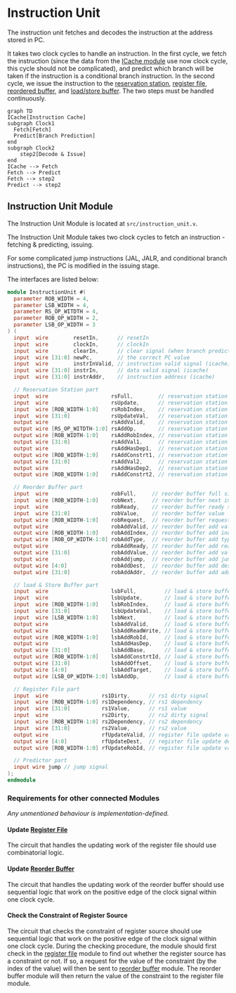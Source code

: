 # Instruction Unit

The instruction unit fetches and decodes the instruction at the address stored
in PC.

It takes two clock cycles to handle an instruction. In the first cycle, we
fetch the instruction (since the data from the
[ICache module](cache.md#instruction-cache) use now clock cycle, this cycle
should not be complicated), and predict which branch will be taken if the
instruction is a conditional branch instruction. In the second cycle, we
issue the instruction to the [reservation station](reservation_station.md),
[register file](register_file.md), [reordered buffer](reorder_buffer.md), and
[load/store buffer](load_store_buffer.md). The two steps must be handled
continuously.

```mermaid
graph TD
ICache[Instruction Cache]
subgraph Clock1
  Fetch[Fetch]
  Predict[Branch Prediction]
end
subgraph Clock2
    step2[Decode & Issue]
end
ICache --> Fetch
Fetch --> Predict
Fetch --> step2
Predict --> step2
```

## Instruction Unit Module

The Instruction Unit Module is located at `src/instruction_unit.v`.

The Instruction Unit Module takes two clock cycles to fetch an
instruction - fetching & predicting, issuing.

For some complicated jump instructions (JAL, JALR, and conditional branch
instructions), the PC is modified in the issuing stage.

The interfaces are listed below:

```verilog
module InstructionUnit #(
  parameter ROB_WIDTH = 4,
  parameter LSB_WIDTH = 4,
  parameter RS_OP_WITDTH = 4,
  parameter ROB_OP_WIDTH = 2,
  parameter LSB_OP_WIDTH = 3
) (
  input  wire        resetIn,      // resetIn
  input  wire        clockIn,      // clockIn
  input  wire        clearIn,      // clear signal (when branch prediction is wrong)
  input  wire [31:0] newPc,        // the correct PC value
  input  wire        instrInValid, // instruction valid signal (icache)
  input  wire [31:0] instrIn,      // data valid signal (icache)
  input  wire [31:0] instrAddr,    // instruction address (icache)

  // Reservation Station part
  input  wire                    rsFull,        // reservation station full signal
  input  wire                    rsUpdate,      // reservation station update signal
  input  wire [ROB_WIDTH-1:0]    rsRobIndex,    // reservation station rob index
  input  wire [31:0]             rsUpdateVal,   // reservation station value
  output wire                    rsAddValid,    // reservation station add valid signal
  output wire [RS_OP_WITDTH-1:0] rsAddOp,       // reservation station add op
  output wire [ROB_WIDTH-1:0]    rsAddRobIndex, // reservation station add rob index
  output wire [31:0]             rsAddVal1,     // reservation station add value1
  output wire                    rsAddHasDep1,  // reservation station add value1 dependency
  output wire [ROB_WIDTH-1:0]    rsAddConstrt1, // reservation station add value1 constraint
  output wire [31:0]             rsAddVal2,     // reservation station add value2
  output wire                    rsAddHasDep2,  // reservation station add value2 dependency
  output wire [ROB_WIDTH-1:0]    rsAddConstrt2, // reservation station add value2 constraint

  // Reorder Buffer part
  input  wire                    robFull,     // reorder buffer full signal
  input  wire [ROB_WIDTH-1:0]    robNext,     // reorder buffer next index
  input  wire                    robReady,    // reorder buffer ready signal
  input  wire [31:0]             robValue,    // reorder buffer value
  output wire [ROB_WIDTH-1:0]    robRequest,  // reorder buffer request
  output wire                    robAddValid, // reorder buffer add valid signal
  output wire [ROB_WIDTH-1:0]    robAddIndex, // reorder buffer add index
  output wire [ROB_OP_WIDTH-1:0] robAddType,  // reorder buffer add type signal
  output wire                    robAddReady, // reorder buffer add ready signal
  output wire [31:0]             robAddValue, // reorder buffer add value signal
  output wire                    robAddjump,  // reorder buffer add jump signal
  output wire [4:0]              robAddDest,  // reorder buffer add destination register signal
  output wire [31:0]             robAddAddr,  // reorder buffer add address

  // load & Store Buffer part
  input  wire                    lsbFull,         // load & store buffer full signal
  input  wire                    lsbUpdate,       // load & store buffer update signal
  input  wire [ROB_WIDTH-1:0]    lsbRobIndex,     // load & store buffer rob index
  input  wire [31:0]             lsbUpdateVal,    // load & store buffer value
  input  wire [LSB_WIDTH-1:0]    lsbNext,         // load & store buffer next index
  output wire                    lsbAddValid,     // load & store buffer add valid signal
  output wire                    lsbAddReadWrite, // load & store buffer read/write select
  output wire [ROB_WIDTH-1:0]    lsbAddRobId,     // load & store buffer rob index
  output wire                    lsbAddHasDep,    // load & store buffer has dependency
  output wire [31:0]             lsbAddBase,      // load & store buffer add base addr
  output wire [ROB_WIDTH-1:0]    lsbAddConstrtId, // load & store buffer add constraint index (RoB)
  output wire [31:0]             lsbAddOffset,    // load & store buffer add offset
  output wire [4:0]              lsbAddTarget,    // load & store buffer add target register
  output wire [LSB_OP_WIDTH-1:0] lsbAddOp,        // load & store buffer add op

  // Register File part
  input  wire                 rs1Dirty,      // rs1 dirty signal
  input  wire [ROB_WIDTH-1:0] rs1Dependency, // rs1 dependency
  input  wire [31:0]          rs1Value,      // rs1 value
  input  wire                 rs2Dirty,      // rs2 dirty signal
  input  wire [ROB_WIDTH-1:0] rs2Dependency, // rs2 dependency
  input  wire [31:0]          rs2Value,      // rs2 value
  output wire                 rfUpdateValid, // register file update valid signal
  output wire [4:0]           rfUpdateDest,  // register file update destination
  output wire [ROB_WIDTH-1:0] rfUpdateRobId, // register file update value

  // Predictor part
  input wire jump // jump signal
);
endmodule
```

### Requirements for other connected Modules
*Any unmentioned behaviour is implementation-defined.*

#### Update [Register File](register_file.md)
The circuit that handles the updating work of the register file should use
combinatorial logic.

#### Update [Reorder Buffer](reorder_buffer.md)
The circuit that handles the updating work of the reorder buffer should use
sequential logic that work on the positive edge of the clock signal within
one clock cycle.

#### Check the Constraint of Register Source
The circuit that checks the constraint of register source should use
sequential logic that work on the positive edge of the clock signal within
one clock cycle. During the checking procedure, the module should first check
in the [register file](register_file.md) module to find out whether the
register source has a constraint or not. If so, a request for the value of
the constraint (by the index of the value) will then be sent to
[reorder buffer](reorder_buffer.md) module. The reorder buffer module will
then return the value of the constraint to the register file module.
